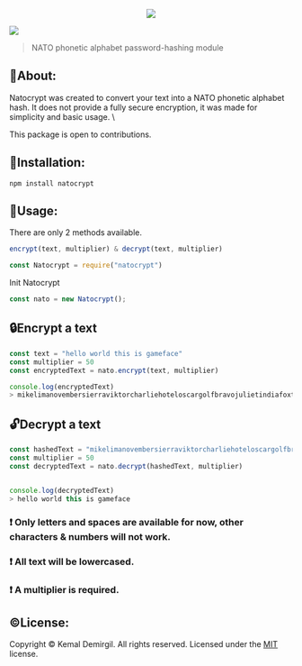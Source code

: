 
<p align="center">
  <img src="https://i.postimg.cc/Kz6kJ1gj/natocrypt-logo.png"/>
</p>
<img src="https://img.shields.io/npm/v/npm?color=red&logo=npm"/>


> NATO phonetic alphabet password-hashing module

## 💠About:

Natocrypt was created to convert your text into a NATO phonetic alphabet hash. It does not provide a fully secure encryption, it was made for simplicity and basic usage. \

This package is open to contributions.

## 🔧Installation:
```console
npm install natocrypt
```
## 📜Usage:
There are only 2 methods available.
```js
encrypt(text, multiplier) & decrypt(text, multiplier)
```

```javaScript
const Natocrypt = require("natocrypt")
```
Init Natocrypt
```javaScript
const nato = new Natocrypt();
```
## 🔒Encrypt a text
```javaScript
const text = "hello world this is gameface"
const multiplier = 50
const encryptedText = nato.encrypt(text, multiplier)

console.log(encryptedText)
> mikelimanovembersierraviktorcharliehoteloscargolfbravojulietindiafoxtrotechoxraypapauniformfoxtrotkilodeltalimabravoalphaxrayfoxtrotwhiskeylimalimajulietecholimatangoxrayindiaoscarbravoxrayyankeequebecjulietjuliet$oscarfoxtrotechozulualphaoscarwhiskeypapauniformfoxtrotpapacharliebravooscartangoviktorzulusierratangowhiskeyromeooscarzulufoxtrotromeoechokilolimabravocharliequebecnovemberpapatangodeltawhiskeywhiskeysierrajulietzuluoscar$charliecharlieoscarhoteldeltapapatangozuluzuluuniformnovembergolfcharliehotelkiloxrayquebeckilojulietpapaindiahotelmikeviktorromeosierrauniformsierraxrayquebecjulietviktortangoalpha$quebecindiadeltamikehotelindiaindiaechocharliepapacharliezulukilosierradeltaromeowhiskeyindiamikenovember$quebecquebecdeltanovembernovemberfoxtrotgolflimaxrayquebecdeltawhiskeyromeoalphakilosierrajulietwhiskeyechoyankeemikeoscarfoxtrotviktorbravopapaalphaechoyankeemikepapasierrakiloviktorfoxtrotxraybravozulupapajulietindiaalphacharliezuluzulualphadeltatangocharliepapagolfnovembertangogolfromeoecho
```
## 🔓Decrypt a text
```javaScript
const hashedText = "mikelimanovembersierraviktorcharliehoteloscargolfbravojulietindiafoxtrotechoxraypapauniformfoxtrotkilodeltalimabravoalphaxrayfoxtrotwhiskeylimalimajulietecholimatangoxrayindiaoscarbravoxrayyankeequebecjulietjuliet$oscarfoxtrotechozulualphaoscarwhiskeypapauniformfoxtrotpapacharliebravooscartangoviktorzulusierratangowhiskeyromeooscarzulufoxtrotromeoechokilolimabravocharliequebecnovemberpapatangodeltawhiskeywhiskeysierrajulietzuluoscar$charliecharlieoscarhoteldeltapapatangozuluzuluuniformnovembergolfcharliehotelkiloxrayquebeckilojulietpapaindiahotelmikeviktorromeosierrauniformsierraxrayquebecjulietviktortangoalpha$quebecindiadeltamikehotelindiaindiaechocharliepapacharliezulukilosierradeltaromeowhiskeyindiamikenovember$quebecquebecdeltanovembernovemberfoxtrotgolflimaxrayquebecdeltawhiskeyromeoalphakilosierrajulietwhiskeyechoyankeemikeoscarfoxtrotviktorbravopapaalphaechoyankeemikepapasierrakiloviktorfoxtrotxraybravozulupapajulietindiaalphacharliezuluzulualphadeltatangocharliepapagolfnovembertangogolfromeoecho"
const multiplier = 50
const decryptedText = nato.decrypt(hashedText, multiplier)


console.log(decryptedText)
> hello world this is gameface
```

### ❗ Only letters and spaces are available for now, other characters & numbers will not work.
### ❗ All text will be lowercased.
### ❗ A multiplier is required.

## ©️License:
Copyright © Kemal Demirgil. All rights reserved.
Licensed under the [MIT](https://github.com/kemaldemirgil/natocrypt/blob/main/LICENSE) license.

